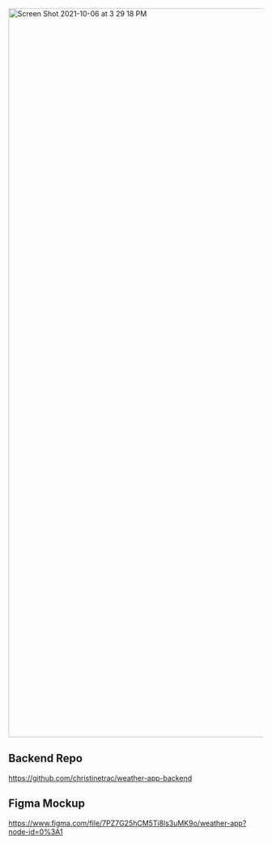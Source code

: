 <img width="1440" alt="Screen Shot 2021-10-06 at 3 29 18 PM" src="https://user-images.githubusercontent.com/43654021/136270472-77b0b1e5-4a77-45d6-bdfa-cce47323a5b7.png">

## Backend Repo

https://github.com/christinetrac/weather-app-backend

## Figma Mockup

https://www.figma.com/file/7PZ7G25hCM5Ti8ls3uMK9o/weather-app?node-id=0%3A1
